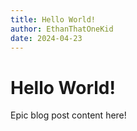 ```yaml
---
title: Hello World!
author: EthanThatOneKid
date: 2024-04-23
---
```


# Hello World!

Epic blog post content here!
